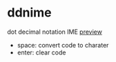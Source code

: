 # ddnime
dot decimal notation IME
[preview](https://htmlpreview.github.io/?https://github.com/deqoder/ddnime/blob/master/ddnime.html)


* space: convert code to charater
* enter: clear code
